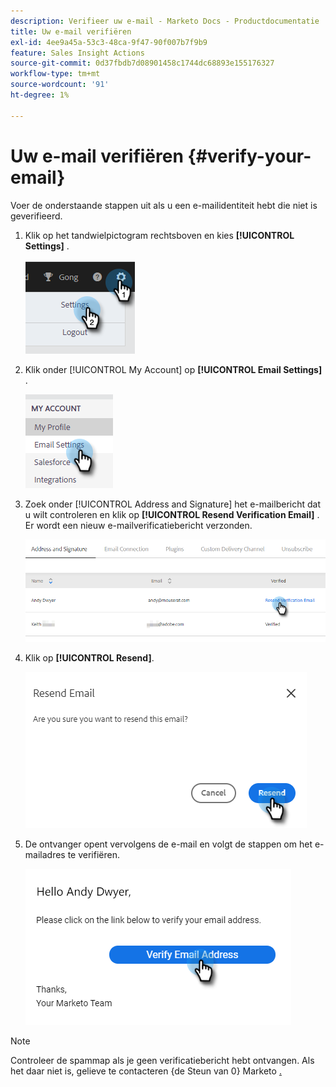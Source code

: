 ```yaml
---
description: Verifieer uw e-mail - Marketo Docs - Productdocumentatie
title: Uw e-mail verifiëren
exl-id: 4ee9a45a-53c3-48ca-9f47-90f007b7f9b9
feature: Sales Insight Actions
source-git-commit: 0d37fbdb7d08901458c1744dc68893e155176327
workflow-type: tm+mt
source-wordcount: '91'
ht-degree: 1%

---
```


# Uw e-mail verifiëren {#verify-your-email}

Voer de onderstaande stappen uit als u een e-mailidentiteit hebt die niet is geverifieerd.

1. Klik op het tandwielpictogram rechtsboven en kies **[!UICONTROL Settings]** .

   ![](assets/verify-your-email-1.png)

1. Klik onder [!UICONTROL My Account] op **[!UICONTROL Email Settings]** .

   ![](assets/verify-your-email-2.png)

1. Zoek onder [!UICONTROL Address and Signature] het e-mailbericht dat u wilt controleren en klik op **[!UICONTROL Resend Verification Email]** . Er wordt een nieuw e-mailverificatiebericht verzonden.

   ![](assets/verify-your-email-3.png)

1. Klik op **[!UICONTROL Resend]**.

   ![](assets/verify-your-email-4.png)

1. De ontvanger opent vervolgens de e-mail en volgt de stappen om het e-mailadres te verifiëren.

   ![](assets/verify-your-email-5.png)

>[!NOTE]
>
>Controleer de spammap als je geen verificatiebericht hebt ontvangen. Als het daar niet is, gelieve te contacteren {de Steun van 0} Marketo [.](https://nation.marketo.com/t5/Support/ct-p/Support)
